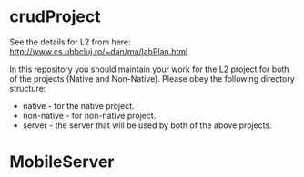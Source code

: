 # crudProject
See the details for L2 from here: http://www.cs.ubbcluj.ro/~dan/ma/labPlan.html

In this repository you should maintain your work for the L2 project for both of the projects (Native and Non-Native).
Please obey the following directory structure:
- native - for the native project.
- non-native - for non-native project.
- server - the server that will be used by both of the above projects. 
# MobileServer
